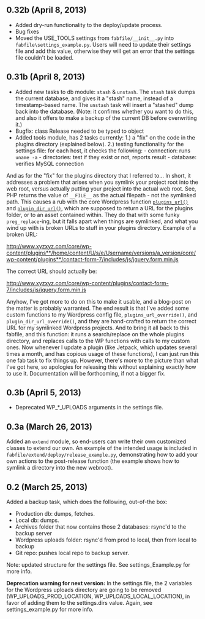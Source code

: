 ## 0.32b (April 8, 2013)

- Added dry-run functionality to the deploy/update process.
- Bug fixes
- Moved the USE_TOOLS settings from `fabfile/__init__.py` into `fabfile\settings_example.py`. Users will need to update their settings file and add this value, otherwise they will get an error that the settings file couldn't be loaded.


## 0.31b (April 8, 2013)

- Added new tasks to db module: `stash` & `unstash`. The `stash` task dumps the current database, and gives it a "stash" name, instead of a timestamp-based name. The `unstash` task will insert a "stashed" dump back into the database. (Note: it confirms whether you want to do this, and also it offers to make a backup of the current DB before overwriting it.)
- Bugfix: class Release needed to be typed to object
- Added tools module, has 2 tasks currently:
    1.) a "fix" on the code in the plugins directory (explained below).
    2.) testing functionality for the settings file: for each host, it checks the following:
        - connection: runs `uname -a`
        - directories: test if they exist or not, reports result
        - database: verifies MySQL connection


And as for the "fix" for the plugins directory that I referred to... In short, it addresses a problem that arises when you symlink your project root into the web root, versus actually putting your project into the actual web root. See, PHP returns the value of `__FILE__` as the actual filepath - not the symlinked path. This causes a rub with the core Wordpress function [`plugins_url()`](http://codex.wordpress.org/Function_Reference/plugins_url) and [`plugin_dir_url()`](http://codex.wordpress.org/Function_Reference/plugin_dir_url), which are supposed to return a URL for the plugins folder, or to an asset contained within. They do that with some funky `preg_replace`-ing, but it falls apart when things are symlinked, and what you wind up with is broken URLs to stuff in your plugins directory. Example of a broken URL:

http://www.xyzxyz.com/core/wp-content/plugins**/home/content/U/s/e/Username/versions/a_version/core/wp-content/plugins**/contact-form-7/includes/js/jquery.form.min.js

The correct URL should actually be:

http://www.xyzxyz.com/core/wp-content/plugins/contact-form-7/includes/js/jquery.form.min.js

Anyhow, I've got more to do on this to make it usable, and a blog-post on the matter is probably warranted. The end result is that I've added some custom functions to my Wordpress config file, `plugins_url_override()`, and `plugin_dir_url_override()`, and they are hand-crafted to return the correct URL for my symlinked Wordpress projects. And to bring it all back to this fabfile, and this function: it runs a search/replace on the whole plugins directory, and replaces calls to the WP functions with calls to my custom ones. Now whenever I update a plugin (like Jetpack, which updates several times a month, and has copious usage of these functions), I can just run this one fab task to fix things up. However, there's more to the picture than what I've got here, so apologies for releasing this without explaining exactly how to use it. Documentation will be forthcoming, if not a bigger fix.

## 0.3b (April 5, 2013)

- Deprecated WP_*_UPLOADS arguments in the settings file.


## 0.3a (March 26, 2013)

Added an `extend` module, so end-users can write their own customized classes to extend our own. An example of the intended usage is included in `fabfile/extend/deploy/release_example.py`, demonstrating how to add your own actions to the post-release function (the example shows how to symlink a directory into the new webroot).


## 0.2 (March 25, 2013)

Added a backup task, which does the following, out-of-the box:

- Production db: dumps, fetches.
- Local db: dumps.
- Archives folder that now contains those 2 databases: rsync'd to the backup server
- Wordpress uploads folder: rsync'd from prod to local, then from local to backup
- Git repo: pushes local repo to backup server.

Note: updated structure for the settings file. See settings_Example.py for more info.

**Deprecation warning for next version:** In the settings file, the 2 variables for the Wordpress uploads directory are going to be removed (WP_UPLOADS_PROD_LOCATION, WP_UPLOADS_LOCAL_LOCATION), in favor of adding them to the settings.dirs value. Again, see settings_example.py for more info.